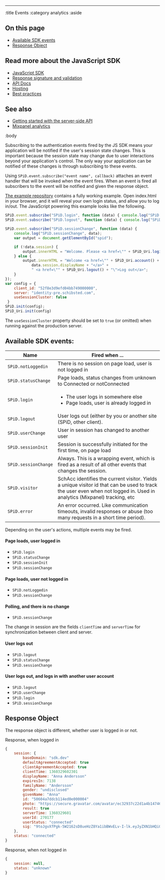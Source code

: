 --------------------------------------------------------------------------------
:title Events
:category analytics
:aside

## On this page

- [Available SDK events](#available-sdk-events)
- [Response Object](#response-object)


## Read more about the JavaScript SDK

- [JavaScript SDK](/sdks/javascript/)
- [Response signature and validation](/sdks/js-2x/response-signature-and-validation/)
- [API Docs](/sdks/js-2x/api-docs/)
- [Hosting](/sdks/js-2x/hosting/)
- [Best practices](/sdks/js-2x/best-practices/)

## See also

- [Getting started with the server-side API](/getting-started/)
- [Mixpanel analytics](/mixpanel/analytics/)

:body

Subscribing to the authentication events fired by the JS SDK means your
application will be notified if the user's session state changes. This is
important because the session state may change due to user interactions beyond
your application's control. The only way your application can be notified of
these changes is through subscribing to these events.

Using `SPiD.event.subscribe("event name", callback)` attaches an event handler
that will be invoked when the event fires. When an event is fired all
subscribers to the event will be notified and given the response object.

[The example repository](https://github.com/schibsted/spid-js-examples/tree/master/getting-started)
contains a fully working example. Open index.html in your browser, and it will
reveal your own login status, and allow you to log in/out. The JavaScript
powering this example looks like the following.

```javascript
SPiD.event.subscribe("SPiD.login", function (data) { console.log("SPiD.login", data); });
SPiD.event.subscribe("SPiD.logout", function (data) { console.log("SPiD.logout", data); });

SPiD.event.subscribe("SPiD.sessionChange", function (data) {
    console.log("SPiD.sessionChange", data);
    var output = document.getElementById("spid");

    if (!data.session) {
        output.innerHTML = "Welcome. Please <a href=\"" + SPiD_Uri.login() + "\">log in</a>";
    } else {
        output.innerHTML = "Welcome <a href=\"" + SPiD_Uri.account() + "\">" +
            data.session.displayName + "</a>" +
            " <a href=\"" + SPiD_Uri.logout() + "\">Log out</a>";
    }
});
var config = {
    client_id: "52f8e3d9efd04bb749000000",
    server: "identity-pre.schibsted.com",
    useSessionCluster: false
 }
SPiD.init(config);
SPiD_Uri.init(config)
```

The `useSessionCluster` property should be set to `true` (or omitted) when running against
the production server.

## Available SDK events:

<table class="table table-hover">
  <thead>
    <tr>
      <th>Name</th>
      <th>Fired when ...</th>
    </tr>
  </thead>
  <tbody>
    <tr>
      <td><code>SPiD.notLoggedin</code></td>
      <td>There is no session on page load, user is not logged in</td>
    </tr>
    <tr>
      <td><code>SPiD.statusChange</code></td>
      <td>Page loads, status changes from unknown to Connected or notConnected</td>
    </tr>
    <tr>
      <td><code>SPiD.login</code></td>
      <td>
        <ul>
          <li>The user logs in somewhere else</li>
          <li>Page loads, user is already logged in</li>
        </ul>
      </td>
    </tr>
    <tr>
      <td><code>SPiD.logout</code></td>
      <td>User logs out (either by you or another site (SPiD, other client).</td>
    </tr>
    <tr>
      <td><code>SPiD.userChange</code></td>
      <td>User in session has changed to another user</td>
    </tr>
    <tr>
      <td><code>SPiD.sessionInit</code></td>
      <td>Session is successfully initiated for the first time, on page load</td>
    </tr>
    <tr>
      <td><code>SPiD.sessionChange</code></td>
      <td>Always. This is a wrapping event, which is fired as a result of all other events that changes the session.</td>
    </tr>
    <tr>
      <td><code>SPiD.visitor</code></td>
      <td>SchAcc identifies the current visitor. Yields a unique visitor id that can be used to track the user even when not logged in. Used in analytics (Mixpanel) tracking, etc</td>
    </tr>
    <tr>
      <td><code>SPiD.error</code></td>
      <td>An error occurred. Like communication timeouts, invalid responses or abuse (too many requests in a short time period).</td>
    </tr>
  </tbody>
</table>

Depending on the user's actions, multiple events may be fired.

#### Page loads, user logged in

- `SPiD.login`
- `SPiD.statusChange`
- `SPiD.sessionInit`
- `SPiD.sessionChange`

#### Page loads, user not logged in
- `SPiD.notLoggedin`
- `SPiD.sessionChange`

#### Polling, and there is no change

- `SPiD.sessionChange`

The change in session are the fields `clientTime` and `serverTime` for
synchronization between client and server.

#### User logs out

- `SPiD.logout`
- `SPiD.statusChange`
- `SPiD.sessionChange`

#### User logs out, and logs in with another user account

- `SPiD.logout`
- `SPiD.userChange`
- `SPiD.login`
- `SPiD.sessionChange`

## Response Object

The response object is different, whether user is logged in or not.

Response, when logged in

```js
{
    session: {
        baseDomain: "sdk.dev"
        defaultAgreementAccepted: true
        clientAgreementAccepted: true
        clientTime: 1360329602301
        displayName: "Anna Andersson"
        expiresIn: 7138
        familyName: "Andersson"
        gender: "undisclosed"
        givenName: "Anna"
        id: "50604a7ddcb114ed0e000004"
        photo: "https://secure.gravatar.com/avatar/ec32937c22d1a4b1474657b776d0f398?s=200"
        result: true
        serverTime: 1360329601
        userId: 270177
        userStatus: "connected"
        sig: "9toJgvXfPgk-5W2162sD8ueHzZ8Ya1ibBWvELv-I-lk.eyJyZXN1bHQiOnRydWUsInNlcnZlclRpbWUiOjEzNjAzMjk2MDEsInVzZXJTdGF0dXMiOiJjb25uZWN0ZWQiLCJ1c2VySWQiOjI3MDE3NywiaWQiOiI1MDYwNGE3ZGRjYjExNGVkMGUwMDAwMDQiLCJkaXNwbGF5TmFtZSI6IkpvYWtpbSBXYW5nZ3JlbiIsImdpdmVuTmFtZSI6IkpvYWtpbSIsImZhbWlseU5hbWUiOiJXYW5nZ3JlbiIsImdlbmRlciI6InVuZGlzY2xvc2VkIiwicGhvdG8iOiJodHRwczpcL1wvc2VjdXJlLmdyYXZhdGFyLmNvbVwvYXZhdGFyXC9lYzMyOTM3YzIyZDFhNGIxNDc0NjU3Yjc3NmQwZjM5OD9zPTIwMCIsImV4cGlyZXNJbiI6NzEzOCwiYmFzZURvbWFpbiI6InNkay5kZXYiLCJhbGdvcml0aG0iOiJITUFDLVNIQTI1NiJ9"
    },
    status: "connected"
}
```

Response, when not logged in

```js
{
    session: null,
    status: "unknown"
}
```
